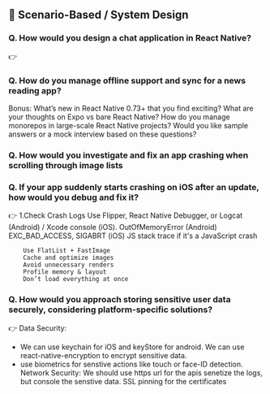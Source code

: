 ## 🔹 Scenario-Based / System Design

### Q. How would you design a chat application in React Native?

👉

### Q. How do you manage offline support and sync for a news reading app?

Bonus:
What’s new in React Native 0.73+ that you find exciting?
What are your thoughts on Expo vs bare React Native?
How do you manage monorepos in large-scale React Native projects?
Would you like sample answers or a mock interview based on these questions?

### Q. How would you investigate and fix an app crashing when scrolling through image lists

### Q. If your app suddenly starts crashing on iOS after an update, how would you debug and fix it?

👉
1.Check Crash Logs
Use Flipper, React Native Debugger, or Logcat (Android) / Xcode console (iOS).
OutOfMemoryError (Android)
EXC_BAD_ACCESS, SIGABRT (iOS)
JS stack trace if it's a JavaScript crash

        Use FlatList + FastImage
        Cache and optimize images
        Avoid unnecessary renders
        Profile memory & layout
        Don’t load everything at once

### Q. How would you approach storing sensitive user data securely, considering platform-specific solutions?

👉
Data Security:

- We can use keychain for iOS and keyStore for android. We can use react-native-encryption to encrypt sensitive data.
- use biometrics for senstive actions like touch or face-ID detection.
  Network Security:
  We should use https url for the apis
  senetize the logs, but console the senstive data.
  SSL pinning for the certificates
